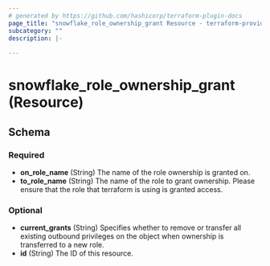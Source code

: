 ```yaml
---
# generated by https://github.com/hashicorp/terraform-plugin-docs
page_title: "snowflake_role_ownership_grant Resource - terraform-provider-snowflake"
subcategory: ""
description: |-
  
---
```


# snowflake_role_ownership_grant (Resource)





<!-- schema generated by tfplugindocs -->
## Schema

### Required

- **on_role_name** (String) The name of the role ownership is granted on.
- **to_role_name** (String) The name of the role to grant ownership. Please ensure that the role that terraform is using is granted access.

### Optional

- **current_grants** (String) Specifies whether to remove or transfer all existing outbound privileges on the object when ownership is transferred to a new role.
- **id** (String) The ID of this resource.



